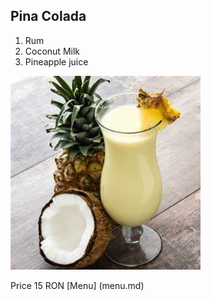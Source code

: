 ##	Pina Colada
1.	Rum
2.	Coconut Milk	
3.	Pineapple juice 

![alt text](../images/pina-colada.jpg)

Price 15 RON
[Menu] (menu.md)
